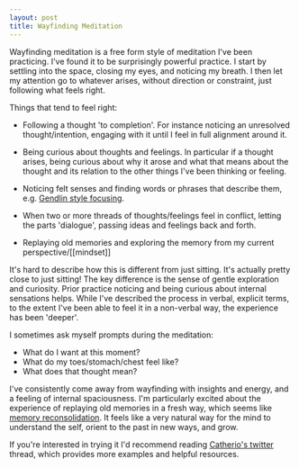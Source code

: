 ```yaml
---
layout: post
title: Wayfinding Meditation
---
```


Wayfinding meditation is a free form style of meditation I've been practicing. I've found it to be surprisingly powerful practice. I start by settling into the space, closing my eyes, and noticing my breath. I then let my attention go to whatever arises, without direction or constraint, just following what feels right.

Things that tend to feel right:

- Following a thought 'to completion'. For instance noticing an unresolved thought/intention, engaging with it until I feel in full alignment around it.

- Being curious about thoughts and feelings. In particular if a thought arises, being curious about why it arose and what that means about the thought and its relation to the other things I've been thinking or feeling.

- Noticing felt senses and finding words or phrases that describe them, e.g. [Gendlin style focusing](https://en.wikipedia.org/wiki/Focusing_(psychotherapy)).

- When two or more threads of thoughts/feelings feel in conflict, letting the parts 'dialogue', passing ideas and feelings back and forth.

- Replaying old memories and exploring the memory from my current perspective/[[mindset]]

It's hard to describe how this is different from just sitting. It's actually pretty close to just sitting! The key difference is the sense of gentle exploration and curiosity. Prior practice noticing and being curious about internal sensations helps. While I've described the process in verbal, explicit terms, to the extent I've been able to feel it in a non-verbal way, the experience has been 'deeper'.

I sometimes ask myself prompts during the meditation:
- What do I want at this moment?
- What do my toes/stomach/chest feel like?
- What does that thought mean?

I've consistently come away from wayfinding with insights and energy, and a feeling of internal spaciousness. I'm particularly excited about the experience of replaying old memories in a fresh way, which seems like [memory reconsolidation](https://en.wikipedia.org/wiki/Memory_consolidation#:~:text=Memory%20reconsolidation%20is%20the%20process,in%20the%20long%2Dterm%20memory.). It feels like a very natural way for the mind to understand the self, orient to the past in new ways, and grow.

If you're interested in trying it I'd recommend reading [Catherio's twitter](https://twitter.com/uncatherio/status/1337570547421442050) thread, which provides more examples and helpful resources.
